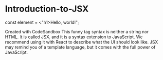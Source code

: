 # Introduction-to-JSX

const element = <"h1>Hello, world!</h1>";

Created with CodeSandbox
This funny tag syntax is neither a string nor HTML.
It is called JSX, and it is a syntax extension to JavaScript. We recommend using it with React to describe what the UI should look like. JSX may remind you of a template language, but it comes with the full power of JavaScript.

